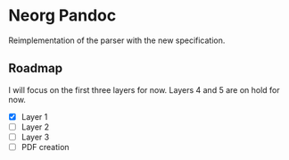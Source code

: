 # Neorg Pandoc

Reimplementation of the parser with the new specification.

## Roadmap

I will focus on the first three layers for now. Layers 4 and 5 are on hold for now.

- [x] Layer 1
- [ ] Layer 2
- [ ] Layer 3
- [ ] PDF creation

